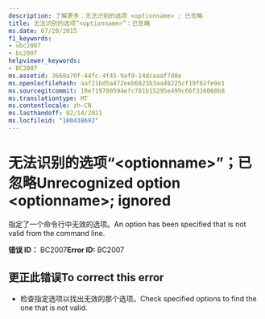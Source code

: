 ```yaml
---
description: 了解更多：无法识别的选项 <optionname> ; 已忽略
title: 无法识别的选项“<optionname>”；已忽略
ms.date: 07/20/2015
f1_keywords:
- vbc2007
- bc2007
helpviewer_keywords:
- BC2007
ms.assetid: 3668a70f-44fc-4f45-9af9-14dcaaaf7d8e
ms.openlocfilehash: aaf21bd5a472eeb6823b3aa48225cf19f62fe9e1
ms.sourcegitcommit: 10e719780594efc781b15295e499c66f316068b8
ms.translationtype: MT
ms.contentlocale: zh-CN
ms.lasthandoff: 02/14/2021
ms.locfileid: "100438692"
---
```

# <a name="unrecognized-option-optionname-ignored"></a><span data-ttu-id="e46e7-103">无法识别的选项“\<optionname>”；已忽略</span><span class="sxs-lookup"><span data-stu-id="e46e7-103">Unrecognized option \<optionname>; ignored</span></span>

<span data-ttu-id="e46e7-104">指定了一个命令行中无效的选项。</span><span class="sxs-lookup"><span data-stu-id="e46e7-104">An option has been specified that is not valid from the command line.</span></span>  
  
 <span data-ttu-id="e46e7-105">**错误 ID：** BC2007</span><span class="sxs-lookup"><span data-stu-id="e46e7-105">**Error ID:** BC2007</span></span>  
  
## <a name="to-correct-this-error"></a><span data-ttu-id="e46e7-106">更正此错误</span><span class="sxs-lookup"><span data-stu-id="e46e7-106">To correct this error</span></span>  
  
- <span data-ttu-id="e46e7-107">检查指定选项以找出无效的那个选项。</span><span class="sxs-lookup"><span data-stu-id="e46e7-107">Check specified options to find the one that is not valid.</span></span>
